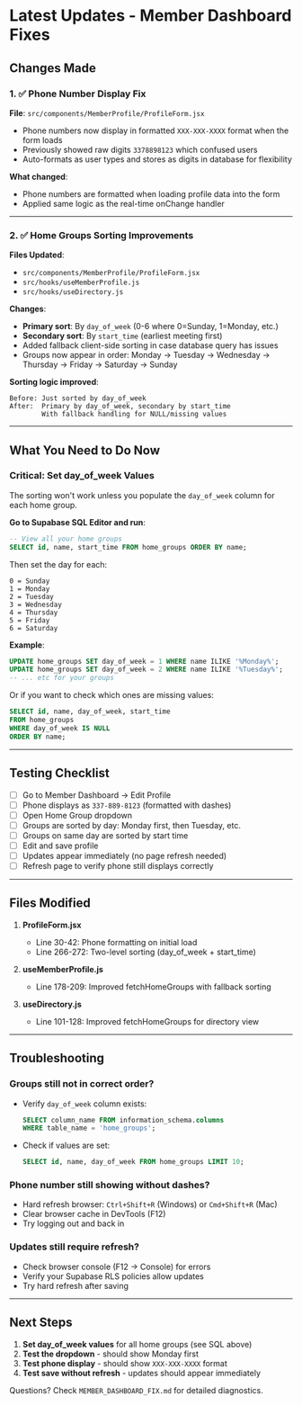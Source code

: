 # Latest Updates - Member Dashboard Fixes

## Changes Made

### 1. ✅ Phone Number Display Fix

**File**: `src/components/MemberProfile/ProfileForm.jsx`

- Phone numbers now display in formatted `XXX-XXX-XXXX` format when the form loads
- Previously showed raw digits `3378898123` which confused users
- Auto-formats as user types and stores as digits in database for flexibility

**What changed**:

- Phone numbers are formatted when loading profile data into the form
- Applied same logic as the real-time onChange handler

---

### 2. ✅ Home Groups Sorting Improvements

**Files Updated**:

- `src/components/MemberProfile/ProfileForm.jsx`
- `src/hooks/useMemberProfile.js`
- `src/hooks/useDirectory.js`

**Changes**:

- **Primary sort**: By `day_of_week` (0-6 where 0=Sunday, 1=Monday, etc.)
- **Secondary sort**: By `start_time` (earliest meeting first)
- Added fallback client-side sorting in case database query has issues
- Groups now appear in order: Monday → Tuesday → Wednesday → Thursday → Friday → Saturday → Sunday

**Sorting logic improved**:

```
Before: Just sorted by day_of_week
After:  Primary by day_of_week, secondary by start_time
        With fallback handling for NULL/missing values
```

---

## What You Need to Do Now

### Critical: Set day_of_week Values

The sorting won't work unless you populate the `day_of_week` column for each home group.

**Go to Supabase SQL Editor and run**:

```sql
-- View all your home groups
SELECT id, name, start_time FROM home_groups ORDER BY name;
```

Then set the day for each:

```
0 = Sunday
1 = Monday
2 = Tuesday
3 = Wednesday
4 = Thursday
5 = Friday
6 = Saturday
```

**Example**:

```sql
UPDATE home_groups SET day_of_week = 1 WHERE name ILIKE '%Monday%';
UPDATE home_groups SET day_of_week = 2 WHERE name ILIKE '%Tuesday%';
-- ... etc for your groups
```

Or if you want to check which ones are missing values:

```sql
SELECT id, name, day_of_week, start_time
FROM home_groups
WHERE day_of_week IS NULL
ORDER BY name;
```

---

## Testing Checklist

- [ ] Go to Member Dashboard → Edit Profile
- [ ] Phone displays as `337-889-8123` (formatted with dashes)
- [ ] Open Home Group dropdown
- [ ] Groups are sorted by day: Monday first, then Tuesday, etc.
- [ ] Groups on same day are sorted by start time
- [ ] Edit and save profile
- [ ] Updates appear immediately (no page refresh needed)
- [ ] Refresh page to verify phone still displays correctly

---

## Files Modified

1. **ProfileForm.jsx**

   - Line 30-42: Phone formatting on initial load
   - Line 266-272: Two-level sorting (day_of_week + start_time)

2. **useMemberProfile.js**

   - Line 178-209: Improved fetchHomeGroups with fallback sorting

3. **useDirectory.js**
   - Line 101-128: Improved fetchHomeGroups for directory view

---

## Troubleshooting

### Groups still not in correct order?

- Verify `day_of_week` column exists:
  ```sql
  SELECT column_name FROM information_schema.columns
  WHERE table_name = 'home_groups';
  ```
- Check if values are set:
  ```sql
  SELECT id, name, day_of_week FROM home_groups LIMIT 10;
  ```

### Phone number still showing without dashes?

- Hard refresh browser: `Ctrl+Shift+R` (Windows) or `Cmd+Shift+R` (Mac)
- Clear browser cache in DevTools (F12)
- Try logging out and back in

### Updates still require refresh?

- Check browser console (F12 → Console) for errors
- Verify your Supabase RLS policies allow updates
- Try hard refresh after saving

---

## Next Steps

1. **Set day_of_week values** for all home groups (see SQL above)
2. **Test the dropdown** - should show Monday first
3. **Test phone display** - should show `XXX-XXX-XXXX` format
4. **Test save without refresh** - updates should appear immediately

Questions? Check `MEMBER_DASHBOARD_FIX.md` for detailed diagnostics.
